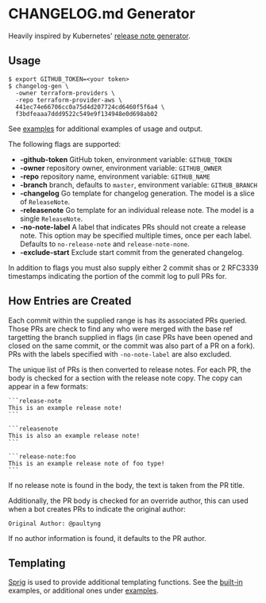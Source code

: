 # CHANGELOG.md Generator

Heavily inspired by Kubernetes' [release note generator](https://github.com/kubernetes/release/tree/master/cmd/release-notes).

## Usage

```shell
$ export GITHUB_TOKEN=<your token>
$ changelog-gen \
  -owner terraform-providers \
  -repo terraform-provider-aws \
  441ec74e66706cc0a75d4d207724cd6460f5f6a4 \
  f3bdfeaaa7ddd9522c549e9f134948e0d698ab02
```

See [examples](./examples) for additional examples of usage and output.

The following flags are supported:

* **-github-token** GitHub token, environment variable: `GITHUB_TOKEN`
* **-owner** repository owner, environment variable: `GITHUB_OWNER`
* **-repo** repository name, environment variable: `GITHUB_NAME`
* **-branch** branch, defaults to `master`, environment variable: `GITHUB_BRANCH`
* **-changelog** Go template for changelog generation. The model is a slice of `ReleaseNote`.
* **-releasenote** Go template for an individual release note. The model is a single `ReleaseNote`.
* **-no-note-label** A label that indicates PRs should not create a release note. This option may be specified multiple times, once per each label. Defaults to `no-release-note` and `release-note-none`.
* **-exclude-start** Exclude start commit from the generated changelog.

In addition to flags you must also supply either 2 commit shas or 2 RFC3339 timestamps indicating the portion of the commit log to pull PRs for.

## How Entries are Created

Each commit within the supplied range is has its associated PRs queried. Those PRs are check to find any who were merged with the base ref targetting the branch supplied in flags (in case PRs have been opened and closed on the same commit, or the commit was also part of a PR on a fork). PRs with the labels specified with `-no-note-label` are also excluded.

The unique list of PRs is then converted to release notes. For each PR, the body is checked for a section with the release note copy. The copy can appear in a few formats:

    ```release-note
    This is an example release note!
    ```

    ```releasenote
    This is also an example release note!
    ```

    ```release-note:foo
    This is an example release note of foo type!
    ```

If no release note is found in the body, the text is taken from the PR title.

Additionally, the PR body is checked for an override author, this can used when a bot creates PRs to indicate the original author:

    Original Author: @paultyng

If no author information is found, it defaults to the PR author.

## Templating

[Sprig](http://masterminds.github.io/sprig/) is used to provide additional templating functions. See the [built-in](changelog/template.go) examples, or additional ones under [examples](./examples).
